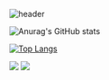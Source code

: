 <!--
**juhoon-lee/juhoon-lee** is a ✨ _special_ ✨ repository because its `README.md` (this file) appears on your GitHub profile.

Here are some ideas to get you started:

- 🔭 I’m currently working on ...
- 🌱 I’m currently learning ...
- 👯 I’m looking to collaborate on ...
- 🤔 I’m looking for help with ...
- 💬 Ask me about ...
- 📫 How to reach me: ...
- 😄 Pronouns: ...
- ⚡ Fun fact: ...
-->


<!-- <div align=center > -->
<!-- 
테마 모음 주소
스탯
https://github.com/anuraghazra/github-readme-stats/blob/master/themes/README.md
-->

<!-- 헤더 -->
![header](https://capsule-render.vercel.app/api?type=waving&color=0:2E64FE,100:A9BCF5&height=150&section=header&text=Juhoon's%20Github&fontSize=45&fontAlignY=30)

<!-- 깃허브 스탯 -->
![Anurag's GitHub stats](https://github-readme-stats.vercel.app/api?username=juhoon-lee&show_icons=true&theme=tokyonight)

<!-- 사용 언어 -->
<!-- [![Top Langs](https://github-readme-stats.vercel.app/api/top-langs/?username=juhoon-lee&langs_count=8)](https://github.com/juhoon-lee/github-readme-stats) -->
[![Top Langs](https://github-readme-stats.vercel.app/api/top-langs/?username=juhoon-lee&layout=compact)](https://github.com/juhoon-lee/github-readme-stats)

<!-- 아이콘 뱃지 -->
<img src="https://img.shields.io/badge/Swift-F05138?style=for-the-badge&logo=Swift&logoColor=FFFFFF"/>
<img src="https://img.shields.io/badge/Xcode-3671DD?style=for-the-badge&logo=Xcode&logoColor=white"/> 

<!-- </div> -->
